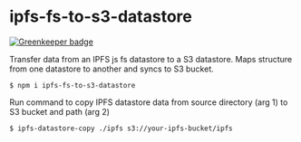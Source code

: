 # ipfs-fs-to-s3-datastore

[![Greenkeeper badge](https://badges.greenkeeper.io/3box/ipfs-fs-to-s3-datastore.svg)](https://greenkeeper.io/)

Transfer data from an IPFS js fs datastore to a S3 datastore. Maps structure from one datastore to another and syncs to S3 bucket.

```
$ npm i ipfs-fs-to-s3-datastore
```
Run command to copy IPFS datastore data from source directory (arg 1) to S3 bucket and path (arg 2)

```
$ ipfs-datastore-copy ./ipfs s3://your-ipfs-bucket/ipfs
```
